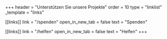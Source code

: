 +++
header = "Unterstützen Sie unsere Projekte"
order = 10
type = "linklist"
_template = "links"

[[links]]
link = "/spenden"
open_in_new_tab = false
text = "Spenden"

[[links]]
link = "/helfen"
open_in_new_tab = false
text = "Helfen"
+++

